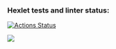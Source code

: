 ### Hexlet tests and linter status:
[![Actions Status](https://github.com/pkosarev/java-project-61/workflows/hexlet-check/badge.svg)](https://github.com/pkosarev/java-project-61/actions)

<a href="https://codeclimate.com/github/pkosarev/java-project-61/maintainability"><img src="https://api.codeclimate.com/v1/badges/e9d802043ace4e72aae3/maintainability" /></a>
